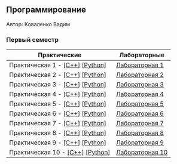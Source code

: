 ## Программирование

Автор: Коваленко Вадим

### Первый семестр

| Практические                                                 | Лабораторные                          |
| ------------------------------------------------------------ | ------------------------------------- |
| Практическая 1 - [[C++]](./Practice/01/C++/) [[Python]](./Practice/01/Python/) | [Лабораторная 1](./Lab/01/ReadMe.md)  |
| Практическая 2 - [[C++]](./Practice/02/C++/) [[Python]](./Practice/02/Python/) | [Лабораторная 2](./Lab/02/ReadMe.md)  |
| Практическая 3 - [[C++]](./Practice/03/C++/) [[Python]](./Practice/03/Python/) | [Лабораторная 3](./Lab/03/ReadMe.md)  |
| Практическая 4 - [[C++]](./Practice/04/C++/) [[Python]](./Practice/04/Python/) | [Лабораторная 4](./Lab/04/ReadMe.md)  |
| Практическая 5 - [[C++]](./Practice/05/C++/) [[Python]](./Practice/05/Python/) | [Лабораторная 5](./Lab/05/ReadMe.md)  |
| Практическая 6 - [[C++]](./Practice/06/C++/) [[Python]](./Practice/06/Python/) | [Лабораторная 6](./Lab/06/ReadMe.md)  |
| Практическая 7 - [[C++]](./Practice/07/C++/) [[Python]](./Practice/07/Python/) | [Лабораторная 7](./Lab/07/ReadMe.md)  |
| Практическая 8 - [[C++]](./Practice/08/C++/) [[Python]](./Practice/08/Python/) | [Лабораторная 8](./Lab/08/ReadMe.md)  |
| Практическая 9 - [[C++]](./Practice/09/C++/) [[Python]](./Practice/09/Python/) | [Лабораторная 9](./Lab/09/ReadMe.md)  |
| Практическая 10 - [[C++]](./Practice/10/C++/) [[Python]](./Practice/10/Python/) | [Лабораторная 10](./Lab/10/ReadMe.md) |